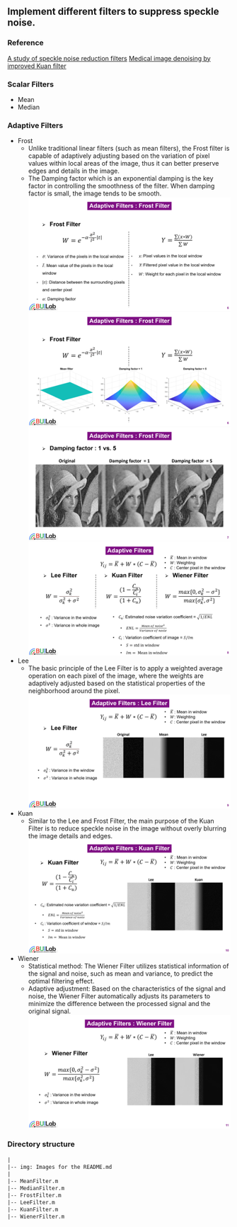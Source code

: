 ## Implement different filters to suppress speckle noise.

### Reference 
[A study of speckle noise reduction filters](https://www.semanticscholar.org/paper/A-STUDY-OF-SPECKLE-NOISE-REDUCTION-FILTERS-Shastri/d4d29b986c4ceb0c2bd476fa652068b254393f92)
[Medical image denoising by improved Kuan filter](http://advances.utc.sk/index.php/AEEE/article/view/529)

### Scalar Filters
- Mean
- Median 

### Adaptive Filters
- Frost
  - Unlike traditional linear filters (such as mean filters), the Frost filter is capable of adaptively adjusting based on the variation of pixel values within local areas of the image, thus it can better preserve edges and details in the image.
  - The Damping factor which is an exponential damping is the key factor in controlling the smoothness of the filter. When damping factor is small, the image tends to be smooth.
  ![Frost1](https://github.com/kunlin1013/different_filters_to_suppress_speckle_noise/blob/main/img/Frost1.png)
  ![Frost2](https://github.com/kunlin1013/different_filters_to_suppress_speckle_noise/blob/main/img/Frost2.png)
  ![Frost3](https://github.com/kunlin1013/different_filters_to_suppress_speckle_noise/blob/main/img/Frost3.png)
  ![LeeKuanWiener](https://github.com/kunlin1013/different_filters_to_suppress_speckle_noise/blob/main/img/LeeKuanWiener.png)
- Lee
  - The basic principle of the Lee Filter is to apply a weighted average operation on each pixel of the image, where the weights are adaptively adjusted based on the statistical properties of the neighborhood around the pixel.
  ![Lee](https://github.com/kunlin1013/different_filters_to_suppress_speckle_noise/blob/main/img/Lee.png)
- Kuan
  - Similar to the Lee and Frost Filter, the main purpose of the Kuan Filter is to reduce speckle noise in the image without overly blurring the image details and edges.
  ![Kuan](https://github.com/kunlin1013/different_filters_to_suppress_speckle_noise/blob/main/img/Kuan.png)
- Wiener
  - Statistical method: The Wiener Filter utilizes statistical information of the signal and noise, such as mean and variance, to predict the optimal filtering effect.
  - Adaptive adjustment: Based on the characteristics of the signal and noise, the Wiener Filter automatically adjusts its parameters to minimize the difference between the processed signal and the original signal.
  ![Wiener](https://github.com/kunlin1013/different_filters_to_suppress_speckle_noise/blob/main/img/Wiener.png)

### Directory structure
```
|
|-- img: Images for the README.md
|
|-- MeanFilter.m
|-- MedianFilter.m
|-- FrostFilter.m
|-- LeeFilter.m
|-- KuanFilter.m
|-- WienerFilter.m
```
